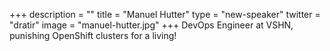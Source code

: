 +++
description = ""
title = "Manuel Hutter"
type = "new-speaker"
twitter = "dratir"
image = "manuel-hutter.jpg"
+++
DevOps Engineer at VSHN, punishing OpenShift clusters for a living!